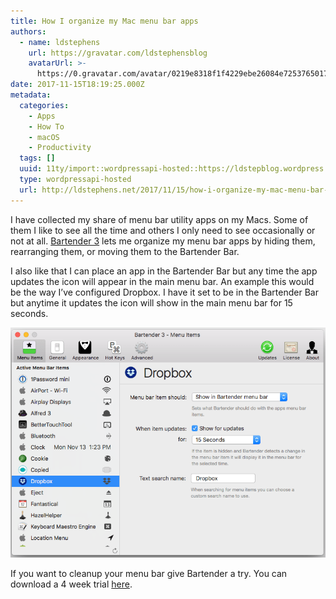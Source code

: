 ```yaml
---
title: How I organize my Mac menu bar apps
authors:
  - name: ldstephens
    url: https://gravatar.com/ldstephensblog
    avatarUrl: >-
      https://0.gravatar.com/avatar/0219e8318f1f4229ebe26084e7253765017f43ca0c631be37dc6d0b8ad6e40a4?s=96&d=identicon&r=G
date: 2017-11-15T18:19:25.000Z
metadata:
  categories:
    - Apps
    - How To
    - macOS
    - Productivity
  tags: []
  uuid: 11ty/import::wordpressapi-hosted::https://ldstepblog.wordpress.com/?p=1186
  type: wordpressapi-hosted
  url: http://ldstephens.net/2017/11/15/how-i-organize-my-mac-menu-bar-apps/
---
```

I have collected my share of menu bar utility apps on my Macs. Some of them I like to see all the time and others I only need to see occasionally or not at all. [Bartender 3](https://www.macbartender.com/) lets me organize my menu bar apps by hiding them, rearranging them, or moving them to the Bartender Bar.

I also like that I can place an app in the Bartender Bar but any time the app updates the icon will appear in the main menu bar. An example this would be the way I’ve configured Dropbox. I have it set to be in the Bartender Bar but anytime it updates the icon will show in the main menu bar for 15 seconds.

![](assets/screenshot-of-bartender-3-11-1-UJsrGTyXBzIW.png)

If you want to cleanup your menu bar give Bartender a try. You can download a 4 week trial [here](https://www.macbartender.com/).